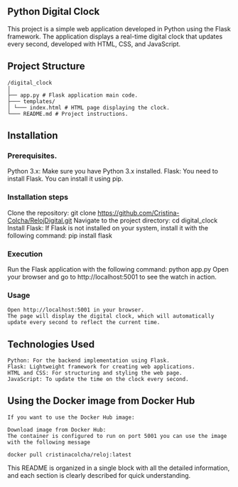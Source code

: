  
## Python Digital Clock
This project is a simple web application developed in Python using the Flask framework. The application displays a real-time digital clock that updates every second, developed with HTML, CSS, and JavaScript.
## Project Structure
    /digital_clock
    │
    ├── app.py # Flask application main code.
    ├─── templates/
    │ └─── index.html # HTML page displaying the clock.
    └─── README.md # Project instructions.
## Installation
### Prerequisites.
Python 3.x: Make sure you have Python 3.x installed.
Flask: You need to install Flask. You can install it using pip.
### Installation steps
Clone the repository:
    git clone https://github.com/Cristina-Colcha/RelojDigital.git
Navigate to the project directory:
    cd digital_clock
Install Flask: If Flask is not installed on your system, install it with the following command:
pip install flask
### Execution
Run the Flask application with the following command:
    python app.py
Open your browser and go to http://localhost:5001 to see the watch in action.
### Usage
    Open http://localhost:5001 in your browser.
    The page will display the digital clock, which will automatically update every second to reflect the current time.
## Technologies Used
    Python: For the backend implementation using Flask.
    Flask: Lightweight framework for creating web applications.
    HTML and CSS: For structuring and styling the web page.
    JavaScript: To update the time on the clock every second.
## Using the Docker image from Docker Hub
    If you want to use the Docker Hub image:

    Download image from Docker Hub:
    The container is configured to run on port 5001 you can use the image with the following message

    docker pull cristinacolcha/reloj:latest

This README is organized in a single block with all the detailed information, and each section is clearly described for quick understanding.

